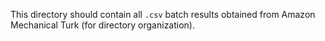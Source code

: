 This directory should contain all `.csv` batch results obtained from Amazon Mechanical Turk (for directory organization).
